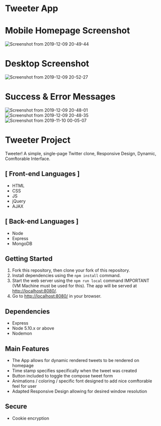 # Tweeter App

# Mobile Homepage Screenshot
![Screenshot from 2019-12-09 20-49-44](https://user-images.githubusercontent.com/48977789/70494126-5a0f7d00-1ac7-11ea-93f4-5d01947f3e12.png)
# Desktop Screenshot
![Screenshot from 2019-12-09 20-52-27](https://user-images.githubusercontent.com/48977789/70493866-73fc9000-1ac6-11ea-923c-8136c184233d.png)
# Success & Error Messages
![Screenshot from 2019-12-09 20-48-01](https://user-images.githubusercontent.com/48977789/70493869-74952680-1ac6-11ea-889e-1f1a3d16fbaf.png)
![Screenshot from 2019-12-09 20-48-35](https://user-images.githubusercontent.com/48977789/70493868-74952680-1ac6-11ea-9ac0-6bdaa36ecf25.png)
![Screenshot from 2019-11-10 00-05-07](https://user-images.githubusercontent.com/48977789/68540367-3e8d4700-034e-11ea-885a-0ae161702874.jpg)

# Tweeter Project

Tweeter! A simple, single-page Twitter clone, Responsive Design, Dynamic, Comftorable Interface.

## [ Front-end Languages ]
- HTML 
- CSS 
- JS 
- jQuery 
- AJAX 

## [ Back-end Languages ]
- Node
- Express 
- MongoDB

## Getting Started

1. Fork this repository, then clone your fork of this repository.
2. Install dependencies using the `npm install` command.
3. Start the web server using the `npm run local` command IMPORTANT (VM Machine must be used for this). The app will be served at <http://localhost:8080/>.
4. Go to <http://localhost:8080/> in your browser.

## Dependencies
- Express
- Node 5.10.x or above
- Nodemon

## Main Features
- The App allows for dynamic rendered tweets to be rendered on homepage
- Time stamp specifies specifically when the tweet was created
- Button included to toggle the compose tweet form
- Animations / coloring / specific font designed to add nice comftorable feel for user
- Adapted Responsive Design allowing for desired window resolution

## Secure
- Cookie encryption



